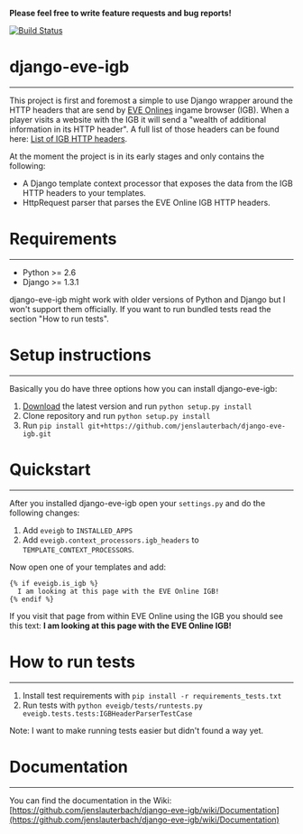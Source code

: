 **Please feel free to write feature requests and bug reports!**

[![Build Status](https://secure.travis-ci.org/jenslauterbach/django-eve-igb.png)](http://travis-ci.org/jenslauterbach/django-eve-igb)

# django-eve-igb
-------------------

This project is first and foremost a simple to use Django wrapper around the HTTP headers that are send by [EVE Onlines](http://eveonline.com "EVE Online website") ingame browser (IGB).
When a player visits a website with the IGB it will send a "wealth of additional information in its HTTP header". A full list of those headers can be found here: [List of IGB HTTP headers](http://wiki.eveonline.com/en/wiki/IGB_Headers).

At the moment the project is in its early stages and only contains the following:

* A Django template context processor that exposes the data from the IGB HTTP headers to your templates.
* HttpRequest parser that parses the EVE Online IGB HTTP headers.

# Requirements
-------------------

* Python >= 2.6
* Django >= 1.3.1

django-eve-igb might work with older versions of Python and Django but I won't support them officially. If you want to run bundled tests read the section "How to run tests".

# Setup instructions
-------------------

Basically you do have three options how you can install django-eve-igb:

1. [Download](https://github.com/jenslauterbach/django-eve-igb/zipball/master "Direct download link") the latest version and run `python setup.py install`
2. Clone repository and run `python setup.py install` 
3. Run `pip install git+https://github.com/jenslauterbach/django-eve-igb.git`

# Quickstart
-------------------

After you installed django-eve-igb open your `settings.py` and do the following changes: 

1. Add `eveigb` to `INSTALLED_APPS`
2. Add `eveigb.context_processors.igb_headers` to  `TEMPLATE_CONTEXT_PROCESSORS`.

Now open one of your templates and add:

    {% if eveigb.is_igb %}
      I am looking at this page with the EVE Online IGB!
    {% endif %}

If you visit that page from within EVE Online using the IGB you should see this text: **I am looking at this page with the EVE Online IGB!**

# How to run tests
-------------------

1. Install test requirements with `pip install -r requirements_tests.txt`
2. Run tests with `python eveigb/tests/runtests.py eveigb.tests.tests:IGBHeaderParserTestCase`

Note: I want to make running tests easier but didn't found a way yet.

# Documentation
-------------------

You can find the documentation in the Wiki: [https://github.com/jenslauterbach/django-eve-igb/wiki/Documentation](https://github.com/jenslauterbach/django-eve-igb/wiki/Documentation)